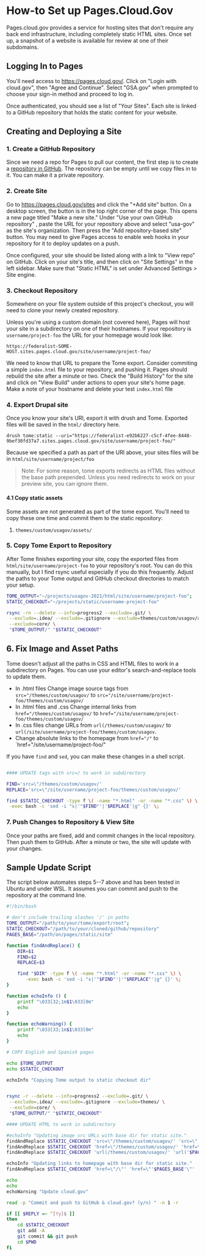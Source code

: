 # How-to Set up Pages.Cloud.Gov

Pages.cloud.gov provides a service for hosting sites that don't require any back end infrastructure, including completely static HTML sites. Once set up, a snapshot of a website is available for review at one of their subdomains.


## Logging In to Pages

You'll need access to <https://pages.cloud.gov/>. Click on "Login with cloud.gov", then "Agree and Continue". Select "GSA.gov" when prompted to choose your sign-in method and proceed to log in.

Once authenticated, you should see a list of "Your Sites". Each site is linked to a GitHub repository that holds the static content for your website.

## Creating and Deploying a Site

### 1. Create a GitHub Repository

Since we need a repo for Pages to pull our content, the first step is to create a [repository in GitHub](https://docs.github.com/en/repositories/creating-and-managing-repositories/quickstart-for-repositories). The repository can be empty until we copy files in to it. You can make it a private repository.

### 2. Create Site

Go to <https://pages.cloud.gov/sites> and click the "+Add site" button. On a desktop screen, the button is in the top right corner of the page. This opens a new page titled "Make a new site." Under "Use your own GitHub repository" , paste the URL for your repository above and select "usa-gov" as the site's organization. Then press the "Add repository-based site" button. You may need to give Pages access to enable web hooks in your repository for it to deploy updates on a push.

Once configured, your site should be listed along with a link to "View repo" on GitHub. Click on your site's title, and then click on "Site Settings" in the left sidebar. Make sure that "Static HTML" is set under Advanced Settings > Site engine.

### 3. Checkout Repository

Somewhere on your file system outside of this project's checkout, you will need to clone your newly created repository.

Unless you're using a custom domain (not covered here), Pages will host your site in a subdirectory on one of their hostnames. If your repository is `username/project-foo` the URL for your homepage would look like:

```
https://federalist-SOME-HOST.sites.pages.cloud.gov/site/username/project-foo/
```

We need to know that URL to prepare the Tome export. Consider commiting a simple `index.html` file to your repository, and pushing it. Pages should rebuild the site after a minute or two. Check the "Build History" for the site and click on "View Build" under actions to open your site's home page. Make a note of your hostname and delete your test `index.html` file

### 4. Export Drupal site

Once you know your site's URI, export it with drush and Tome. Exported files will be saved in the `html/` directory here.

```
drush tome:static --uri="https://federalist-e92b6227-c5cf-4fee-8448-9bef30fd37a7.sites.pages.cloud.gov/site/username/project-foo/"
```

Because we specified a path as part of the URI above, your sites files will be in `html/site/username/project/foo`

> Note: For some reason, tome exports redirects as HTML files without the base path prepended. Unless you need redirects to work on your preview site, you can ignore them.

#### 4.1 Copy static assets

Some assets are not generated as part of the tome export. You'll need to copy these one time and commit them to the static repository:

1. `themes/custom/usagov/assets/`

### 5. Copy Tome Export to Repository

After Tome finishes exporting your site, copy the exported files from `html/site/username/project-foo` to your repository's root. You can do this manually, but I find rsync useful especially if you do this frequently. Adjust the paths to your Tome output and GitHub checkout directories to match your setup.

```sh
TOME_OUTPUT="~/projects/usagov-2021/html/site/username/project-foo";
STATIC_CHECKOUT="~/projects/static/username-project-foo"

rsync -rn --delete --info=progress2 --exclude=.git/ \
 --exclude=.idea/ --exclude=.gitignore --exclude=themes/custom/usagov/assets \
 --exclude=core/ \
 "$TOME_OUTPUT/" "$STATIC_CHECKOUT"
```

## 6. Fix Image and Asset Paths

Tome doesn't adjust all the paths in CSS and HTML files to work in a subdirectory on Pages. You can use your editor's search-and-replace tools to update them.

- In .html files Change image source tags from `src="/themes/custom/usagov/` to `src="/site/username/project-foo/themes/custom/usagov/`
- In .html files and .css Change internal links from `href="/themes/custom/usagov/` to `href="/site/username/project-foo/themes/custom/usagov/`
- In .css files change URLs from `url(/themes/custom/usagov/` to `url(/site/username/project-foo/themes/custom/usagov`.
- Change absolute links to the homepage from `href="/"` to `href="/site/username/project-foo/"

If you have `find` and `sed`, you can make these changes in a shell script.

```sh

#### UPDATE tags with src=/ to work in subdirectory

FIND='src=\"/themes/custom/usagov/'
REPLACE='src=\"/site/username/project-foo/themes/custom/usagov/'

find $STATIC_CHECKOUT -type f \( -name "*.html" -or -name "*.css" \) \
 -exec bash -c 'sed -i "s|'"$FIND"'|'$REPLACE'|g" {}' \;
```

### 7. Push Changes to Repository & View Site

Once your paths are fixed, add and commit changes in the local repository. Then push them to GitHub. After a minute or two, the site will update with your changes.


## Sample Update Script

The script below automates steps 5--7 above and has been tested in Ubuntu and under WSL. It assumes you can commit and push to the repository at the command line.

```sh
#!/bin/bash

# don't include trailing slashes '/' in paths
TOME_OUTPUT="/path/to/your/tome/export/root";
STATIC_CHECKOUT="/path/to/your/cloned/github/repository"
PAGES_BASE="/path/on/pages/static/site"

function findAndReplace() {
    DIR=$1
    FIND=$2
    REPLACE=$3

    find "$DIR" -type f \( -name "*.html" -or -name "*.css" \) \
       -exec bash -c 'sed -i "s|'"$FIND"'|'"$REPLACE"'|g" {}' \;
}

function echoInfo () {
    printf "\033[32;1m$1\033[0m"
    echo
}

function echoWarning() {
    printf "\033[33;1m$1\033[0m"
    echo
}

# COPY English and Spanish pages

echo $TOME_OUTPUT
echo $STATIC_CHECKOUT

echoInfo "Copying Tome output to static checkout dir"


rsync -r --delete --info=progress2 --exclude=.git/ \
 --exclude=.idea/ --exclude=.gitignore --exclude=themes/ \
 --exclude=core/ \
 "$TOME_OUTPUT/" "$STATIC_CHECKOUT"

#### UPDATE HTML to work in subdirectory

#echoInfo "Updating image src URLs with base dir for static site."
findAndReplace $STATIC_CHECKOUT 'src=\"/themes/custom/usagov/' 'src=\"'$PAGES_BASE'/themes/custom/usagov/'
findAndReplace $STATIC_CHECKOUT 'href=\"/themes/custom/usagov/' 'href=\"'$PAGES_BASE'/themes/custom/usagov/'
findAndReplace $STATIC_CHECKOUT 'url(/themes/custom/usagov/' 'url('$PAGES_BASE'/themes/custom/usagov/'

echoInfo "Updating links to homepage with base dir for static site."
findAndReplace $STATIC_CHECKOUT 'href=\"/\"' 'href=\"'$PAGES_BASE'\"'

echo
echo
echoWarning "Update cloud.gov"

read -p "Commit and push to GitHub & cloud.gov? (y/n) " -n 1 -r

if [[ $REPLY =~ ^[Yy]$ ]]
then
    cd $STATIC_CHECKOUT
    git add -A
    git commit && git push
    cd $PWD
fi
```

